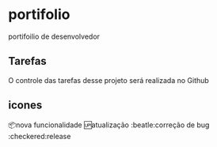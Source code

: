 # portifolio
portifoilio de desenvolvedor

## Tarefas
O controle das tarefas desse projeto será realizada no Github

## icones 
:package:nova funcionalidade 
:up:atualização
:beatle:correção de bug 
:checkered:release 

